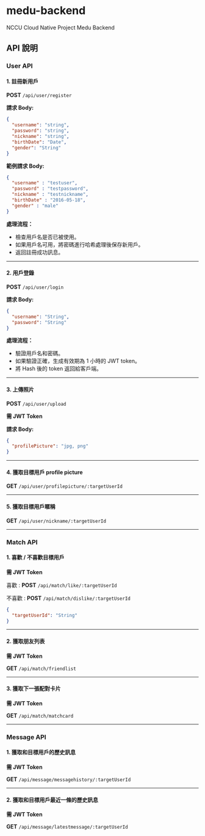# medu-backend
NCCU Cloud Native Project Medu Backend

## API 說明

### User API 
#### 1. 註冊新用戶

**POST** `/api/user/register`

**請求 Body:**
```json
{
  "username": "string",
  "password": "string",
  "nickname": "string", 
  "birthDate": "Date",
  "gender": "String"
}
```

**範例請求 Body:**
```json
{
  "username" : "testuser",
  "password" : "testpassword",
  "nickname" : "testnickname",
  "birthDate" : "2016-05-18",
  "gender" : "male"
}
```

**處理流程：**
- 檢查用戶名是否已被使用。
- 如果用戶名可用，將密碼進行哈希處理後保存新用戶。
- 返回註冊成功訊息。

---

#### 2. 用戶登錄

**POST** `/api/user/login`

**請求 Body:**
```json
{
  "username": "String",
  "password": "String"
}
```

**處理流程：**
- 驗證用戶名和密碼。
- 如果驗證正確，生成有效期為 1 小時的 JWT token。
- 將 Hash 後的 token 返回給客戶端。

---

#### 3. 上傳照片
**POST** `/api/user/upload`

**需 JWT Token**

**請求 Body:**
```json
{
  "profilePicture": "jpg, png"
}
```
---
#### 4. 獲取目標用戶 profile picture
**GET** `/api/user/profilepicture/:targetUserId`

---
#### 5. 獲取目標用戶暱稱
**GET** `/api/user/nickname/:targetUserId`

---

### Match API
#### 1. 喜歡 / 不喜歡目標用戶

**需 JWT Token**

喜歡 : **POST** `/api/match/like/:targetUserId`

不喜歡 : **POST** `/api/match/dislike/:targetUserId`

```json
{
  "targetUserId": "String"
}
```

---

#### 2. 獲取朋友列表

**需 JWT Token**

**GET** `/api/match/friendlist`

---

#### 3. 獲取下一張配對卡片

**需 JWT Token**

**GET** `/api/match/matchcard`


---

### Message API

#### 1. 獲取和目標用戶的歷史訊息

**需 JWT Token**

**GET** `/api/message/messagehistory/:targetUserId`

---

#### 2. 獲取和目標用戶最近一條的歷史訊息

**需 JWT Token**

**GET** `/api/message/latestmessage/:targetUserId`




